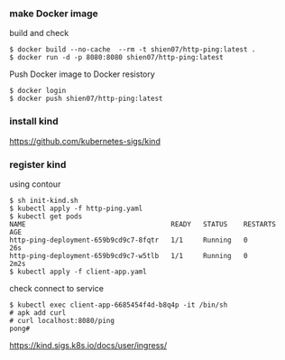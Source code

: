 ### make Docker image
build and check
```
$ docker build --no-cache  --rm -t shien07/http-ping:latest .
$ docker run -d -p 8080:8080 shien07/http-ping:latest
```

Push Docker image to Docker resistory
```
$ docker login
$ docker push shien07/http-ping:latest
```

### install kind
https://github.com/kubernetes-sigs/kind

### register kind

using contour
```
$ sh init-kind.sh
$ kubectl apply -f http-ping.yaml
$ kubectl get pods
NAME                                    READY   STATUS    RESTARTS   AGE
http-ping-deployment-659b9cd9c7-8fqtr   1/1     Running   0          26s
http-ping-deployment-659b9cd9c7-w5tlb   1/1     Running   0          2m2s
$ kubectl apply -f client-app.yaml
```

check connect to service
```
$ kubectl exec client-app-6685454f4d-b8q4p -it /bin/sh
# apk add curl
# curl localhost:8080/ping
pong#
```

https://kind.sigs.k8s.io/docs/user/ingress/
